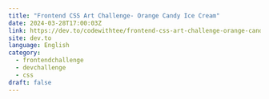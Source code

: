 ```yaml
---
title: "Frontend CSS Art Challenge- Orange Candy Ice Cream"
date: 2024-03-28T17:00:03Z
link: https://dev.to/codewithtee/frontend-css-art-challenge-orange-candy-ice-cream-55d3?utm_medium=RSS&utm_source=news.12bit.vn
site: dev.to
language: English
category:
  - frontendchallenge
  - devchallenge
  - css
draft: false
---
```

